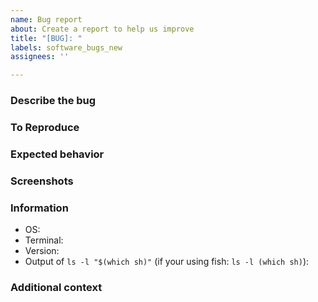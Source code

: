 ```yaml
---
name: Bug report
about: Create a report to help us improve
title: "[BUG]: "
labels: software_bugs_new
assignees: ''

---
```


### Describe the bug

### To Reproduce

### Expected behavior

### Screenshots

### Information
 - OS:
 - Terminal:
 - Version:
- Output of `ls -l "$(which sh)"` (if your using fish: `ls -l (which sh)`):


### Additional context
